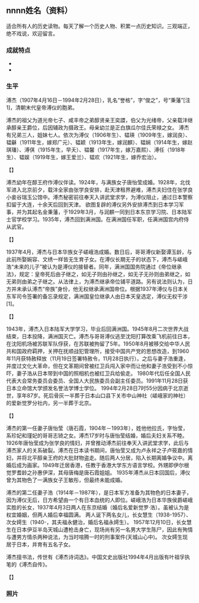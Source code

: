## nnnn姓名（资料）

适合所有人的历史读物。每天了解一个历史人物、积累一点历史知识。三观端正，绝不戏说，欢迎留言。  

### 成就特点

- ​
- ​


### 生平

溥杰（1907年4月16日－1994年2月28日），乳名“誉格”，字“俊之”，号“秉藩”[注 1]，清朝末代皇帝溥仪的胞弟。

溥杰的祖父为道光帝七子、咸丰帝之弟醇贤亲王奕譞，伯父为光绪帝，父亲载沣继承醇亲王爵位，后因辅政为摄政王。母亲幼兰是正白旗瓜尔佳氏荣禄之女。
溥杰有兄弟三人，姐妹七人。依次为溥仪（1906年生）、韫瑛（1909年生，嫁润良）、韫龢（1911年生，嫁郑广元）、韫颖（1913年生，嫁润麒）、韫娴（1914年生，嫁赵琪璠）、溥倛（1915年生，早夭）、韫馨（1917年生，嫁万嘉熙）、溥任（1918年生）、韫娱（1919年生，嫁王爱兰）、韫欢（1921年生，嫁乔宏治）。

【】

溥杰幼年在醇王府作溥仪伴读。1924年，与满族女子唐怡莹成婚。1928年，北伐军进入北京前夕，载沣全家由张学良安排，赴天津租界避难，溥杰夫妇住在张学良小妾谷瑞玉公馆中。溥杰秘密前往奉天入讲武堂求学，为溥仪阻止，通过日本警察扣留于大连，十余天后回到天津。
欲图复辟的溥仪另外安排溥杰到日本学习军事，并为其起名金秉藩，于1929年3月，与润麒一同到日本东京学习院、日本陆军士官学校学习。1935年，溥杰回到满洲国。在满洲国任军职，任满洲国宫内府侍从武官。

【】

1937年4月，溥杰与日本华族女子嵯峨浩成婚。数日后，哥哥溥仪新娶谭玉龄，与此前所娶婉容、文绣一样皆无生育子女。在溥仪长期无子的状态下，溥杰与嵯峨浩“未来的儿子”被认为是溥仪的接替者。同年，满洲国国务院通过《帝位继承法》，规定：皇帝死后由子继之，如无子则由孙继之，如无子无孙则由弟继之，如无弟则由弟之子继之。从法律上，为溥杰继承帝位铺平道路。另有说法则认为，日方并未承认溥杰“帝族”身份，他无权继承满洲国帝位。根据1937年溥仪与日本关东军司令签署的备忘录规定，满洲国皇位继承人由日本天皇选定，溥仪无权干涉[1]。

【】

1943年，溥杰入日本陆军大学学习，毕业后回满洲国。1945年8月二次世界大战结束，日本投降，满洲国灭亡。溥杰与哥哥溥仪逃至沈阳打算改乘飞机前往日本，在沈阳机场被苏联军队俘获，在苏联被拘留了5年。1950年8月被移交给中华人民共和国政府羁押，关押在抚顺战犯管理所，接受中国共产党的思想改造，到1960年11月获特赦释放（11月19日签署特赦令，11月28日执行）。之后与妻子浩重逢，并度过文化大革命，但在文革期间曾被红卫兵闯入家中而让他和妻子浩受到不小惊吓，妻子浩从日本带到中国的照相机也被红卫兵给偷走。
1980年代后任全国人民代表大会常务委员会委员、全国人大民族委员会副主任委员。1991年11月28日获日本立命馆大学颁发名誉法学博士学位。
1994年2月28日7时55分因病于北京逝世，享年87岁。死后骨灰一半葬于日本山口县下关市中山神社（嵯峨家的神社）的爱新觉罗分社内，另一半葬于北京。

【】

溥杰的第一任妻子唐怡莹（唐石霞，1904年－1993年），姓他他拉氏，字怡莹，系珍妃和瑾妃的哥哥志锜之女。溥杰17岁时与唐怡莹结婚，婚后夫妇关系不睦。1926年唐怡莹成为张学良的情妇，并曾推动溥杰前往奉天入讲武堂求学，此后与溥杰家人的关系破裂。溥杰在日本读书期间，唐怡莹又成为卢永祥之子卢筱嘉的情妇，并将北平醇亲王府的大批财物盗走。随后两人分居，陷入长期离婚争议中。离婚后成为画家。1949年迁居香港，任教于香港大学东方语言学校。外甥即伊尔根觉罗耆龄之孙惠伊深，其母唐梅是唐石霞姐姐。
1935年溥杰从日本回国后，溥仪曾为其物色了一满族女子王敏彤，但最终未能成婚。



溥杰的第二任妻子浩（1914年－1987年），是日本军方准备为其物色的日本妻子，因为溥仪无后，日方希望由一个有日本血统的人即位。嵯峨浩为日本华族侯爵嵯峨实胜的长女，1937年4月3日两人在东京结婚（婚后名爱新觉罗·浩）。虽被认为是权宜婚姻，但两人婚后幸福圆满。
两人诞下两名女儿，长女慧生（1938-1957）、次女嫮生（1940-，其夫福永健治，婚后名福永嫮生）。
1957年12月10日，长女慧生在日本伊豆半岛天城山遭枪击身亡，现场尚有另一名男大学生陈尸，因此有殉情与遭男方情杀两种说法，为当时喧腾一时的刑事案件(天城山心中)。
次女嫮生现居于日本，并育有五名子女。

溥杰擅书法，传世有《溥杰诗词选》。中国文史出版社1994年4月出版有叶祖孚执笔的《溥杰自传》。



【】

### 照片


